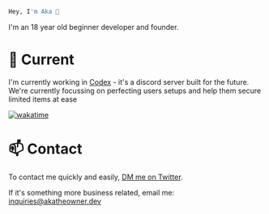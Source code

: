```bash
Hey, I'm Aka 👋
```
I'm an 18 year old beginner developer and founder.

# 🔭 Current
I'm currently working in [Codex](https://twitter.com/Codexcooks_) - it's a discord server built for the future. We're currently focussing on perfecting users setups and help them secure limited items at ease

[![wakatime](https://wakatime.com/badge/user/86365d17-8c9f-4063-8547-f42d617ca55b.svg)](https://wakatime.com/@86365d17-8c9f-4063-8547-f42d617ca55b)

# 📫 Contact
To contact me quickly and easily, [DM me on Twitter](https://twitter.com/gem8160).

If it's something more business related, email me: inquiries@akatheowner.dev
